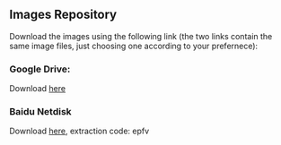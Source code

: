 ## Images Repository
Download the images using the following link (the two links contain the same image files, just choosing one according to your prefernece):

### Google Drive: 
Download [here](https://drive.google.com/file/d/1YvVE6bujSTcKabCce-ZTDgbJ5mMKd3dB/view?usp=sharing)

### Baidu Netdisk 
Download [here](https://pan.baidu.com/s/1yKU6aSUohk2CczZPkaAScg), extraction code: epfv

